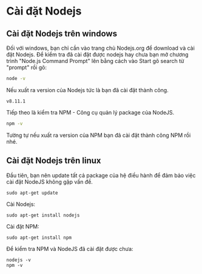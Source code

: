 

# Cài đặt Nodejs

## Cài đặt Nodejs trên windows

Đối với windows, bạn chỉ cần vào trang chủ Nodejs.org để download và cài đặt Nodejs. Để kiểm tra đã cài đặt được nodejs hay chưa bạn mở chương trình "Node.js Command Prompt" lên bằng cách vào Start gõ search từ "prompt" rồi gõ:
```sh
node -v
```
Nếu xuất ra version của Nodejs tức là bạn đã cài đặt thành công.
```
v8.11.1
```
Tiếp theo là kiểm tra NPM - Công cụ quản lý package của NodeJS.
```sh
npm -v
```
Tường tự nếu xuất ra version của NPM bạn đã cài đặt thành công NPM rồi nhé.

## Cài đặt Nodejs trên linux

Đầu tiên, bạn nên update tất cả package của hệ điều hành để đảm bảo việc cài đặt NodeJS không gặp vấn đề.
```
sudo apt-get update
```
Cài Nodejs:
```
sudo apt-get install nodejs
```
Cài đặt NPM:
```
sudo apt-get install npm
```
Để kiểm tra NPM và NodeJS đã cài đặt được chưa:
```
nodejs -v
npm -v
```